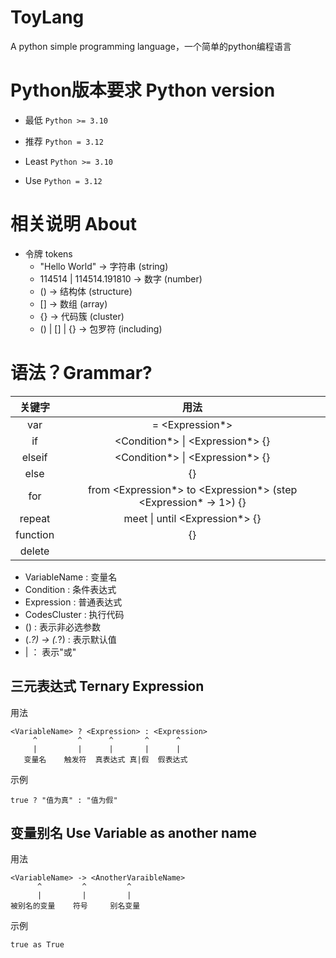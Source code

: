 # ToyLang
A python simple programming language，一个简单的python编程语言

# Python版本要求 Python version
- 最低 `Python >= 3.10` 
- 推荐 `Python = 3.12`

- Least `Python >= 3.10` 
- Use `Python = 3.12`

# 相关说明 About
- 令牌 tokens
  - "Hello World" -> 字符串 (string)
  - 114514 | 114514.191810 -> 数字 (number)
  - () -> 结构体 (structure)
  - [] -> 数组 (array)
  - {} -> 代码簇 (cluster)
  - () | [] | {} -> 包罗符 (including)

# 语法？Grammar?
| 关键字 | 用法 |
| :----: | :----: |
| var    | <VariableName> = <Expression*> |
| if     | <Condition*> \| <Expression*> {<CodesCluster>} |
| elseif | <Condition*> \| <Expression*> {<CodesCluster>} |
| else   | {<CodesCluster>} |
| for    | <VariableName> from <Expression*> to <Expression*> (step <Expression* -> 1>) {<CodesCluster>} |
| repeat | meet \| until  <Expression*> {<CodesCluster>}|
| function | <FunctionName> {<CodesCluster>} |
| delete | <Variable> |

- VariableName : 变量名
- Condition : 条件表达式
- Expression : 普通表达式
- CodesCluster : 执行代码
- () : 表示非必选参数
- (.*?) -> (.*?) : 表示默认值
- | ： 表示"或"

## 三元表达式 Ternary Expression

用法
```
<VariableName> ? <Expression> : <Expression>
     ^         ^      ^       ^      ^
     |         |      |       |      |
   变量名    触发符  真表达式 真|假  假表达式
```

示例
```
true ? "值为真" : "值为假"
```

## 变量别名 Use Variable as another name

用法
```
<VariableName> -> <AnotherVaraibleName>
      ^         ^         ^
      |         |         |
被别名的变量    符号     别名变量
```

示例
```
true as True
```
